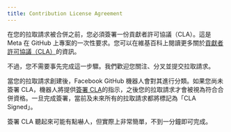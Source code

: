 ```yaml
---
title: Contribution License Agreement
---
```


在您的拉取請求被合併之前，您必須簽署一份貢獻者許可協議（CLA）。這是 Meta 在 GitHub 上專案的一次性要求。您可以在維基百科上閱讀更多關於[貢獻者許可協議（CLA）](https://en.wikipedia.org/wiki/Contributor_License_Agreement)的資訊。

不過，您不需要事先完成這一步驟。我們歡迎您關注、分叉並提交拉取請求。

當您的拉取請求創建後，Facebook GitHub 機器人會對其進行分類。如果您尚未簽署 CLA，機器人將提供[簽署 CLA](https://code.facebook.com/cla)的指示，之後您的拉取請求才會被視為符合合併資格。一旦完成簽署，當前及未來所有的拉取請求都將標記為「CLA Signed」。

<!--alex ignore simple-->

簽署 CLA 聽起來可能有點嚇人，但實際上非常簡單，不到一分鐘即可完成。